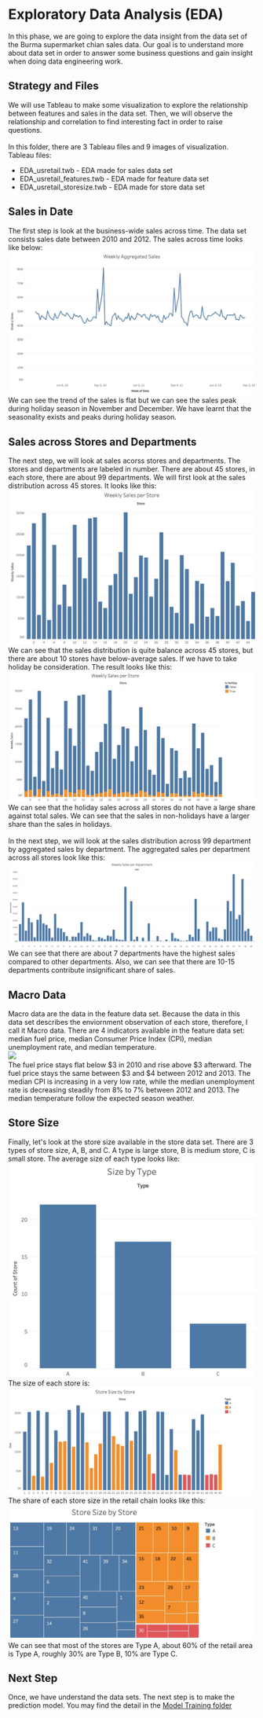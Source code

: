 # Exploratory Data Analysis (EDA)
In this phase, we are going to explore the data insight from the data set of the Burma supermarket chian sales data. Our goal is to understand more about data set in order to answer some business questions and gain insight when doing data engineering work.

## Strategy and Files
We will use Tableau to make some visualization to explore the relationship between features and sales in the data set. Then, we will observe the relationship and correlation to find interesting fact in order to raise questions.
<br><br>
In this folder, there are 3 Tableau files and 9 images of visualization. 
<br>
Tableau files:
* EDA_usretail.twb - EDA made for sales data set
* EDA_usretail_features.twb - EDA made for feature data set
* EDA_usretail_storesize.twb - EDA made for store data set

## Sales in Date
The first step is look at the business-wide sales across time. The data set consists sales date between 2010 and 2012. The sales across time looks like below:
<br>
<img src="WeeklySales.jpg">
<br>
We can see the trend of the sales is flat but we can see the sales peak during holiday season in November and December. We have learnt that the seasonality exists and peaks during holiday season. 

## Sales across Stores and Departments
The next step, we will look at sales acorss stores and departments. The stores and departments are labeled in number. There are about 45 stores, in each store, there are about 99 departments. We will first look at the sales distribution across 45 stores. It looks like this:
<br>
<img src="WeeklySalesStore.jpg">
<br>
We can see that the sales distribution is quite balance across 45 stores, but there are about 10 stores have below-average sales. If we have to take holiday be consideration. The result looks like this:
<br>
<img src="WeeklySalesStoreHoliday.jpg">
<br>
We can see that the holiday sales across all stores do not have a large share against total sales. We can see that the sales in non-holidays have a larger share than the sales in holidays.
<br><br>
In the next step, we will look at the sales distribution across 99 department by aggregated sales by department. The aggregated sales per department across all stores look like this:
<br>
<img src="WeeklySalesDept.jpg">
<br>
We can see that there are about 7 departments have the highest sales compared to other departments. Also, we can see that there are 10-15 departments contribute insignificant share of sales.

## Macro Data 
Macro data are the data in the feature data set. Because the data in this data set describes the enviornment observation of each store, therefore, I call it Macro data. There are 4 indicators available in the feature data set: median fuel price, median Consumer Price Index (CPI), median unemployment rate, and median temperature. 
<br>
<img src="Indicators.png">
<br>
The fuel price stays flat below $3 in 2010 and rise above $3 afterward. The fuel price stays the same between $3 and $4 between 2012 and 2013. The median CPI is increasing in a very low rate, while the median unemployment rate is decreasing steadily from 8% to 7% between 2012 and 2013. The median temperature follow the expected season weather.

## Store Size
Finally, let's look at the store size available in the store data set. There are 3 types of store size, A, B, and C. A type is large store, B is medium store, C is small store. The average size of each type looks like:
<br>
<img src="TypeSize.jpg">
<br>
The size of each store is:
<br>
<img src="Size_bar.jpg">
<br>
The share of each store size in the retail chain looks like this:
<br>
<img src="Size_Tree.jpg">
<br>
We can see that most of the stores are Type A, about 60% of the retail area is Type A, roughly 30% are Type B, 10% are Type C.

## Next Step
Once, we have understand the data sets. The next step is to make the prediction model. You may find the detail in the [Model Training folder](../ModelTraining)